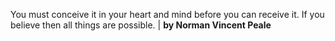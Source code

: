 You must conceive it in your heart and mind before you can receive it. If you believe then all things are possible. | **by Norman Vincent Peale**